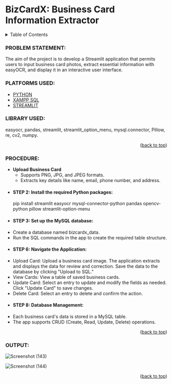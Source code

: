 <a name="readme-top"></a>
#   __BizCardX: Business Card Information Extractor__

<!-- TABLE OF CONTENTS -->
<details>
  <summary>Table of Contents</summary>
  <ol>
    <li>
      <a href="#problem-statement">PROBLEM STATEMENT</a>
    </li>
    <li>
      <a href="#platforms-used">PLATFORMS USED</a>
    </li>
    <li><a href="#library-used">LIBRARY USED</a></li>
    <li><a href="#procedure">PROCEDURE</a></li>
    <li><a href="#output">OUTPUT</a></li>
  </ol>
</details>

<!-- PROBLEM STATEMENT -->
### PROBLEM STATEMENT:
The aim of the project is to develop a Streamlit application that permits users to input business card photos, extract essential information with easyOCR, and display it in an interactive user interface.

<!-- PLATFORMS USED -->
### PLATFORMS USED:

* [PYTHON](https://www.python.org/)
* [XAMPP SQL](https://www.apachefriends.org/index.html)
* [STREAMLIT](https://streamlit.io/)
  
<!-- LIBRARY USED -->
### LIBRARY USED:
easyocr, pandas, streamlit, streamlit_option_menu, mysql.connector, Pillow, re, cv2, numpy.

<p align="right">(<a href="#readme-top">back to top</a>)</p>

<!-- PROCEDURE -->
### PROCEDURE:

- **Upload Business Card**
  - Supports PNG, JPG, and JPEG formats.
  - Extracts key details like name, email, phone number, and address.

* #### __STEP 2:__ Install the required Python packages:
     pip install streamlit easyocr mysql-connector-python pandas opencv-python 
     pillow 
     streamlit-option-menu
  
* #### __STEP 3:__ Set up the MySQL database:
-   Create a database named bizcardx_data.
-   Run the SQL commands in the app to create the required table structure.

* #### __STEP 6:__ Navigate the Application:
-   Upload Card: Upload a business card image. The application extracts and 
    displays the data for review and correction. Save the data to the database by clicking "Upload to SQL."
-   View Cards: View a table of saved business cards.
-   Update Card: Select an entry to update and modify the fields as needed. Click "Update Card" to save changes.
-   Delete Card: Select an entry to delete and confirm the action.

* #### __STEP 8:__ Database Management:
-   Each business card's data is stored in a MySQL table.
-   The app supports CRUD (Create, Read, Update, Delete) operations.

<p align="right">(<a href="#readme-top">back to top</a>)</p>

<!-- OUTPUT -->
### OUTPUT:
   ![Screenshot (143)](https://github.com/user-attachments/assets/72b44683-ebf0-42c2-b26d-20bac6050091)

  ![Screenshot (144)](https://github.com/user-attachments/assets/485e5638-f01f-4a4f-9232-2cea8488decb)

   
<p align="right">(<a href="#readme-top">back to top</a>)</p>


